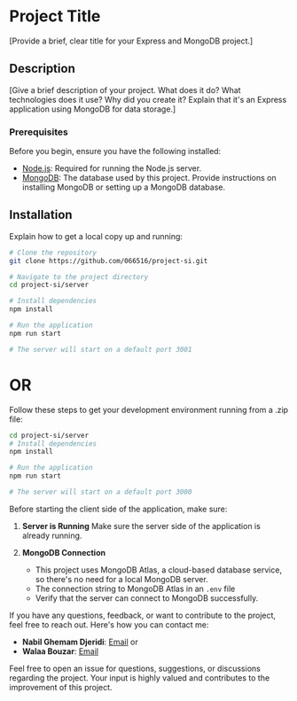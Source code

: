 # Project Title

[Provide a brief, clear title for your Express and MongoDB project.]

## Description

[Give a brief description of your project. What does it do? What technologies does it use? Why did you create it? Explain that it's an Express application using MongoDB for data storage.]

### Prerequisites

Before you begin, ensure you have the following installed:

- [Node.js](https://nodejs.org/en/): Required for running the Node.js server.
- [MongoDB](https://www.mongodb.com/): The database used by this project. Provide instructions on installing MongoDB or setting up a MongoDB database.

## Installation

Explain how to get a local copy up and running:

```bash
# Clone the repository
git clone https://github.com/066516/project-si.git

# Navigate to the project directory
cd project-si/server

# Install dependencies
npm install

# Run the application
npm run start

# The server will start on a default port 3001
```

# OR

Follow these steps to get your development environment running from a .zip file:

```bash
cd project-si/server
# Install dependencies
npm install

# Run the application
npm run start

# The server will start on a default port 3000


```

Before starting the client side of the application, make sure:

1. **Server is Running**
   Make sure the server side of the application is already running.

2. **MongoDB Connection**

   - This project uses MongoDB Atlas, a cloud-based database service, so there's no need for a local MongoDB server.
   - The connection string to MongoDB Atlas in an `.env` file
   - Verify that the server can connect to MongoDB successfully.

If you have any questions, feedback, or want to contribute to the project, feel free to reach out. Here's how you can contact me:

- **Nabil Ghemam Djeridi**: [ Email](mailto:ghmamnbyl@gmail.com)
  or
- **Walaa Bouzar**: [ Email](mailto:Bouzarwalaa@gmail.com)

Feel free to open an issue for questions, suggestions, or discussions regarding the project. Your input is highly valued and contributes to the improvement of this project.
